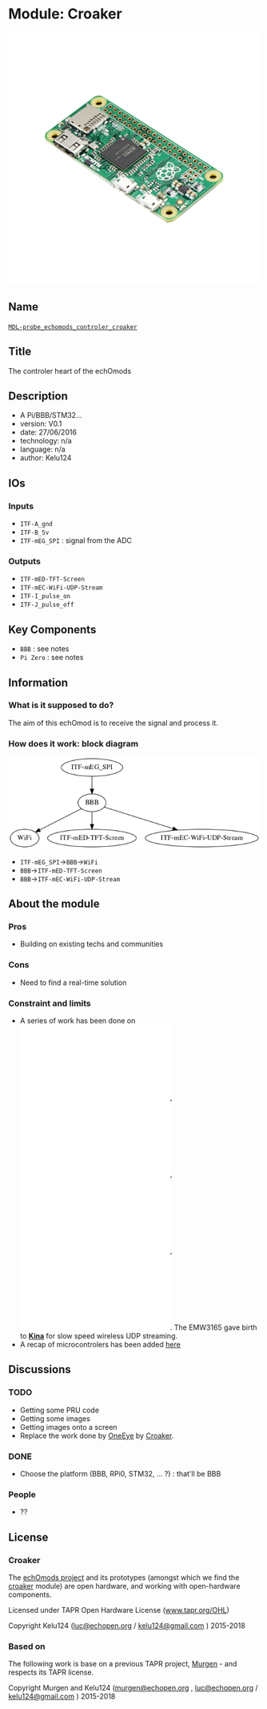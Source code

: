 # Module: Croaker

![](/croaker/viewme.png)

## Name

[`MDL-probe_echomods_controler_croaker`]()

## Title

The controler heart of the echOmods

## Description

* A Pi/BBB/STM32...
* version: V0.1
* date: 27/06/2016
* technology: n/a
* language: n/a
* author: Kelu124

## IOs

### Inputs

* `ITF-A_gnd`
* `ITF-B_5v`
* `ITF-mEG_SPI` : signal from the ADC

### Outputs

* `ITF-mED-TFT-Screen`
* `ITF-mEC-WiFi-UDP-Stream`
* `ITF-I_pulse_on`
* `ITF-J_pulse_off`

## Key Components

* `BBB` : see notes
* `Pi Zero` : see notes

## Information

### What is it supposed to do?


The aim of this echOmod is to receive the signal and process it.


### How does it work: block diagram

![Block schema](source/blocks.png)

* `ITF-mEG_SPI`->`BBB`->`WiFi`
* `BBB`->`ITF-mED-TFT-Screen`
* `BBB`->`ITF-mEC-WiFi-UDP-Stream`

## About the module

### Pros

* Building on existing techs and communities

### Cons

* Need to find a real-time solution

### Constraint and limits

* A series of work has been done on ![EMW3165](notes_EMW3165.md),  ![ESP8266](notes_ESP8266.md), ![Raspberry Pi Zero](notes_RPi0.md), ![feather WICED](notes_feather_WICED.md). The EMW3165 gave birth to __[Kina](/kina/)__ for slow speed wireless UDP streaming.
* A recap of microcontrolers has been added [here](notes_uC.md)

## Discussions


### TODO

* Getting some PRU code
* Getting some images
* Getting images onto a screen
* Replace the work done by [OneEye](/oneeye/) by [Croaker](/croaker/).

### DONE

* Choose the platform (BBB, RPi0, STM32, ... ?) : that'll be BBB

### People

* ??

## License

### Croaker 

The [echOmods project](https://github.com/kelu124/echomods) and its prototypes (amongst which we find the [croaker](/croaker/) module) are open hardware, and working with open-hardware components.

Licensed under TAPR Open Hardware License (www.tapr.org/OHL)

Copyright Kelu124 (luc@echopen.org / kelu124@gmail.com ) 2015-2018

### Based on 

The following work is base on a previous TAPR project, [Murgen](https://github.com/kelu124/murgen-dev-kit) - and respects its TAPR license.

Copyright Murgen and Kelu124 (murgen@echopen.org , luc@echopen.org / kelu124@gmail.com ) 2015-2018

